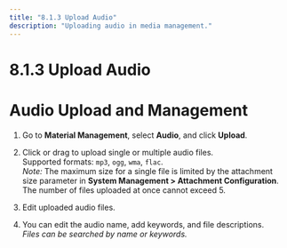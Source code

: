 ```yaml
---
title: "8.1.3 Upload Audio"
description: "Uploading audio in media management."
---
```


# 8.1.3 Upload Audio

# Audio Upload and Management

1. Go to **Material Management**, select **Audio**, and click **Upload**.

2. Click or drag to upload single or multiple audio files.  
   Supported formats: `mp3`, `ogg`, `wma`, `flac`.  
   *Note:* The maximum size for a single file is limited by the attachment size parameter in **System Management > Attachment Configuration**.  
   The number of files uploaded at once cannot exceed 5.

3. Edit uploaded audio files.

4. You can edit the audio name, add keywords, and file descriptions.  
   *Files can be searched by name or keywords.*
